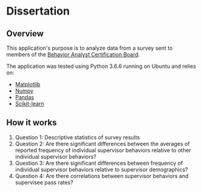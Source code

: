 # Dissertation

## Overview
This application's purpose is to analyze data from a survey sent to members of the [Behavior Analyst Certification Board](https://www.bacb.com/).

The application was tested using Python 3.6.6 running on Ubuntu and relies on:
* [Matplotlib](https://matplotlib.org/)
* [Numpy](http://www.numpy.org/)
* [Pandas](https://pandas.pydata.org/)
* [Scikit-learn](http://scikit-learn.org/stable/)

## How it works

1. Question 1: Descriptive statistics of survey results
2. Question 2: Are there significant differences between the averages of reported frequency of individual supervisor behaviors relative to other individual supervisor behaviors?
3. Question 3: Are there significant differences between frequency of  individual supervisor behaviors relative to supervisor demographics?
4. Question 4: Are there correlations between supervisor behaviors and supervisee pass rates?
